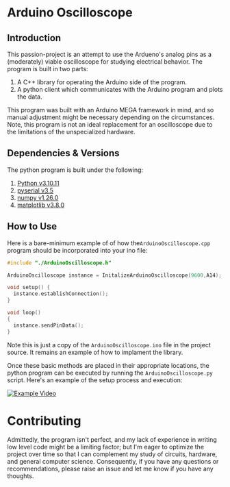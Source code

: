 
# Arduino Oscilloscope
<!--- Table of contents for the future
## Table of Contents
- [Introduction](#introduction)
- [Features](#features)
- [Installation](#installation)
- [Usage](#usage)
- [Contributing](#contributing)
- [License](#license)
-->
## Introduction
This passion-project is an attempt to use the Ardueno's analog pins as a (moderately) viable oscilloscope for studying electrical behavior. The program is built in two parts:

1. A C++ library for operating the Arduino side of the program.
2. A python client which communicates with the Arduino program and plots the data.

This program was built with an Arduino MEGA framework in mind, and so manual adjustment might be necessary depending on the circumstances. Note, this program is not an ideal replacement for an oscilloscope due to the limitations of the unspecialized hardware.

<!---
## Features
- Real-time visualization of electronic signals
- Adjustable timebase and voltage scale
- Triggering options for stable signal display
- Save and export captured waveforms
- Simple and intuitive user interface
-->
## Dependencies & Versions
The python program is built under the following:

1. [Python v3.10.11](https://www.python.org/)
2. [pyserial v3.5](https://github.com/pyserial/pyserial)
3. [numpy v1.26.0](https://numpy.org)
4. [matplotlib v3.8.0](https://matplotlib.org)

## How to Use
Here is a bare-minimum example of of how the`ArduinoOscilloscope.cpp` program should be incorporated into your ino file:
```ino
#include "./ArduinoOscilloscope.h"

ArduinoOscilloscope instance = InitalizeArduinoOscilloscope(9600,A14);

void setup() {
  instance.establishConnection();
}

void loop()
{
  instance.sendPinData();
}
```
Note this is just a copy of the `ArduinoOscilloscope.ino` file in the project source. It remains an example of how to implament the library. 

Once these basic methods are placed in their appropriate locations, the python program can be executed by running the `ArduinoOscilloscope.py` script. Here's an example of the setup process and execution:

[![Example Video](https://i3.ytimg.com/vi/_zJXhK_8eHc/maxresdefault.jpg)](https://youtu.be/_zJXhK_8eHc)

# Contributing
Admittedly, the program isn't perfect, and my lack of experience in writing low level code might be a limiting factor; but I'm eager to optimize the project over time so that I can complement my study of circuits, hardware, and general computer science. Consequently, if you have any questions or recommendations, please raise an issue and let me know if you have any thoughts.
